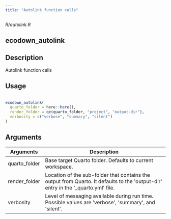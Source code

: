 ```yaml
---
title: "Autolink function calls"
---
```


*R/autolink.R*

## ecodown_autolink

## Description
 Autolink function calls 


## Usage
```r
 
ecodown_autolink( 
  quarto_folder = here::here(), 
  render_folder = qe(quarto_folder, "project", "output-dir"), 
  verbosity = c("verbose", "summary", "silent") 
) 
```

## Arguments
|Arguments|Description|
|---|---|
| quarto_folder | Base target Quarto folder. Defaults to current workspace. |
| render_folder | Location of the sub-folder that contains the output from Quarto. It defaults to the 'output-dir' entry in the '_quarto.yml' file. |
| verbosity | Level of messaging available during run time. Possible values are 'verbose', 'summary', and 'silent'. |







